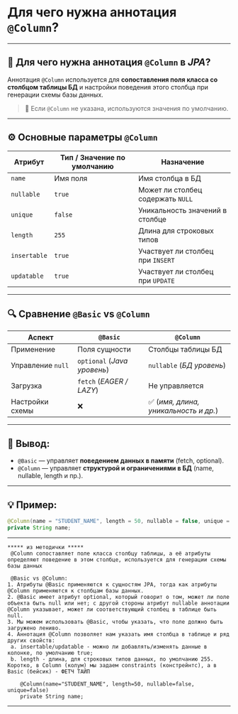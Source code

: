 # Для чего нужна аннотация `@Column`?

---
## 🧱 Для чего нужна аннотация `@Column` в *JPA*?
Аннотация `@Column` используется для **сопоставления поля класса со столбцом таблицы БД** и настройки поведения этого столбца при генерации схемы базы данных.

> 📌 Если `@Column` не указана, используются значения по умолчанию.

---
## ⚙️ Основные параметры `@Column`

|**Атрибут**|**Тип / Значение по умолчанию**|**Назначение**|
|---|---|---|
|`name`|Имя поля|Имя столбца в БД|
|`nullable`|`true`|Может ли столбец содержать `NULL`|
|`unique`|`false`|Уникальность значений в столбце|
|`length`|`255`|Длина для строковых типов|
|`insertable`|`true`|Участвует ли столбец при `INSERT`|
|`updatable`|`true`|Участвует ли столбец при `UPDATE`|

---
## 🔍 Сравнение `@Basic` vs `@Column`

|**Аспект**|`@Basic`|`@Column`|
|---|---|---|
|Применение|Поля сущности|Столбцы таблицы БД|
|Управление `null`|`optional` (_Java уровень_)|`nullable` (_БД уровень_)|
|Загрузка|`fetch` (_EAGER / LAZY_)|Не управляется|
|Настройки схемы|❌|✅ (_имя, длина, уникальность и др._)|

---
## 🧠 Вывод:
- `@Basic` — управляет **поведением данных в памяти** (fetch, optional).
- `@Column` — управляет **структурой и ограничениями в БД** (name, nullable, length и пр.).

---
## 💡 Пример:
```java
@Column(name = "STUDENT_NAME", length = 50, nullable = false, unique = false)
private String name;
```

---

```
***** из методички *****
 @Column сопоставляет поле класса столбцу таблицы, а её атрибуты определяют поведение в этом столбце, используется для генерации схемы базы данных
 
 @Basic vs @Column:
1. Атрибуты @Basic применяются к сущностям JPA, тогда как атрибуты @Column применяются к столбцам базы данных.
2. @Basic имеет атрибут optional, который говорит о том, может ли поле объекта быть null или нет; с другой стороны атрибут nullable аннотации @Column указывает, может ли соответствующий столбец в таблице быть null.
3. Мы можем использовать @Basic, чтобы указать, что поле должно быть загружено лениво.
4. Аннотация @Column позволяет нам указать имя столбца в таблице и ряд других свойств:
 a. insertable/updatable - можно ли добавлять/изменять данные в колонке, по умолчанию true;
 b. length - длина, для строковых типов данных, по умолчанию 255.
Коротко, в Column (колум) мы задаем constraints (констрейнтс), а в Basic (бейсик) - ФЕТЧ ТАЙП

    @Column(name="STUDENT_NAME", length=50, nullable=false, unique=false)
    private String name;
```

---
